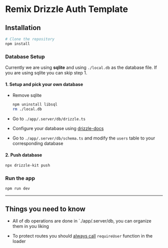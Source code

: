 # Remix Drizzle Auth Template

## Installation

```bash
# Clone the repository
npm install
```

### Database Setup

Currently we are using **sqlite** and using `./local.db` as the database file. If you are using sqlite you can skip step 1.

#### 1. Setup and pick your own database

- Remove sqlite

  ```bash
  npm uninstall libsql
  rm ./local.db
  ```

- Go to `./app/.server/db/drizzle.ts`
- Configure your database using [drizzle-docs](https://orm.drizzle.team/docs/get-started)
- Go to `./app/.server/db/schema.ts` and modify the `users` table to your corresponding database

#### 2. Push database

```bash
npx drizzle-kit push
```

### Run the app

```bash
npm run dev
```

---

## Things you need to know

- All of db operations are done in `./app/.server/db, you can organize them in you liking

- To protect routes you should [always call](https://remix.run/docs/en/1.19.3/pages/faq#how-can-i-have-a-parent-route-loader-validate-the-user-and-protect-all-child-routes) `requireUser` function in the loader
